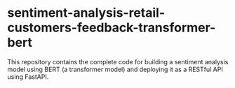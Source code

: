 # sentiment-analysis-retail-customers-feedback-transformer-bert
This repository contains the complete code for building a sentiment analysis model using BERT (a transformer model) and deploying it as a RESTful API using FastAPI.
